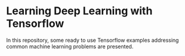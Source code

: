 # Learning Deep Learning with Tensorflow

In this repository, some ready to use Tensorflow examples addressing common machine learning problems are presented.
